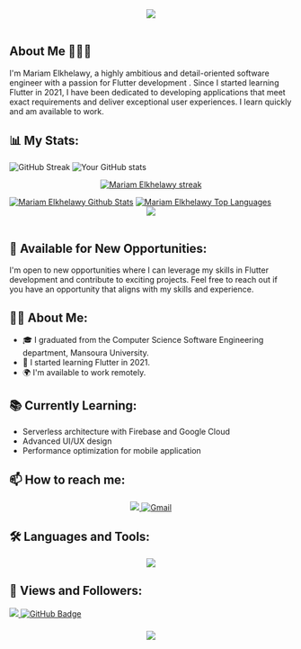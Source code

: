 <div align="center">
    <img src="https://readme-typing-svg.herokuapp.com/?font=Righteous&size=35&center=true&vCenter=true&width=500&height=70&duration=4000&lines=Hi+There!+👋;+I'm+Mariam+Elkhelawy!+👩🏻‍💻;" />
</div>

<br>

## About Me 🙋🏻‍♀

I'm Mariam Elkhelawy, a highly ambitious and detail-oriented software engineer with a passion for Flutter development . Since I started learning Flutter in 2021, I have been dedicated to developing applications that meet exact requirements and deliver exceptional user experiences. I learn quickly and am available to work.

## 📊 My Stats:
![GitHub Streak](https://github-readme-streak-stats.herokuapp.com/?user=Mariam-Elkhelawy&theme=dark)
![Your GitHub stats](https://github-readme-stats.vercel.app/api?username=Mariam-Elkhelawy&show_icons=true&theme=dark)

<p align="center">
    <a href="https://github.com/Mariam-Elkhelawy/github-readme-streak-stats">
        <img title="🔥 Get streak stats for your profile at git.io/streak-stats" alt="Mariam Elkhelawy streak" src="https://github-readme-streak-stats.herokuapp.com/?user=Mariam-Elkhelawy&theme=black-ice&hide_border=true&stroke=0000&background=060A0CD0"/>
    </a>
</p>
<a href="https://github.com/Mariam-Elkhelawy/github-readme-stats"><img alt="Mariam Elkhelawy Github Stats" src="https://github-readme-stats.vercel.app/api?username=Mariam-Elkhelawy&show_icons=true&count_private=true&theme=react&hide_border=true&bg_color=0D1117" /></a>
<a href="https://github.com/Mariam-Elkhelawy/github-readme-stats"><img alt="Mariam Elkhelawy Top Languages" src="https://github-readme-stats.vercel.app/api/top-langs/?username=Mariam-Elkhelawy&langs_count=8&count_private=true&layout=compact&theme=react&hide_border=true&bg_color=0D1117" /></a>

<br>
<div align="center">
    <img src="https://user-images.githubusercontent.com/73097560/115834477-dbab4500-a447-11eb-908a-139a6edaec5c.gif" />
</div>
<br>

## 🌟 Available for New Opportunities:
I'm open to new opportunities where I can leverage my skills in Flutter development and contribute to exciting projects. Feel free to reach out if you have an opportunity that aligns with my skills and experience.

## 👩‍💻 About Me:
- 🎓 I graduated from the Computer Science Software Engineering department, Mansoura University.
- 🚀 I started learning Flutter in 2021.
- 🌍 I'm available to work remotely.

## 📚 Currently Learning:
- Serverless architecture with Firebase and Google Cloud
-  Advanced UI/UX design 
-  Performance optimization for mobile application

## 📫 How to reach me:

<div align="center">
    <a href="https://www.linkedin.com/in/mariam-elkhelawy-ab5183253/" target="_blank">
        <img src="https://img.shields.io/badge/LinkedIn-0077B5?style=for-the-badge&logo=linkedin&logoColor=white" > </a>
    <a href="mailto:mariamelkhelawy2001W@gmail.com">
        <img src="https://img.shields.io/badge/Gmail-red?style=for-the-badge&logo=gmail&logoColor=white" alt="Gmail"> </a>
</div>

## 🛠 Languages and Tools:
<div align="center">
    <img src="https://skillicons.dev/icons?i=flutter,dart,firebase,git,github,androidstudio,vscode,figma,xd,postman" /><br>
</div>

## 💜 Views and Followers:

<a href="https://github.com/Mariam-Elkhelawy/github-profile-views-counter">
    <img src="https://komarev.com/ghpvc/?username=Mariam-Elkhelawy">
</a>
<a href="https://github.com/Mariam-Elkhelawy?tab=followers"><img src="https://img.shields.io/github/followers/Mariam-Elkhelawy?label=Followers&style=social" alt="GitHub Badge"></a>
<h3 align="center">
    <img src="https://readme-typing-svg.herokuapp.com/?font=Righteous&size=25&center=true&vCenter=true&width=500&height=70&duration=4000&lines=Thanks+for+visiting!+❤️;+Shoot+me+a+message+on+Linkedin!;I'm+Long+Life+Learner">
</h3>

<br/>
<!--
**Mariam-Elkhelawy/Mariam-Elkhelawy** is a ✨ _special_ ✨ repository because its `README.md` (this file) appears on your GitHub profile.

Here are some ideas to get you started:

- 🔭 I’m currently working on ...
- 🌱 I’m currently learning ...
- 👯 I’m looking to collaborate on ...
- 🤔 I’m looking for help with ...
- 💬 Ask me about ...
- 📫 How to reach me: ...
- 😄 Pronouns: ...
- ⚡ Fun fact: ...
-->
